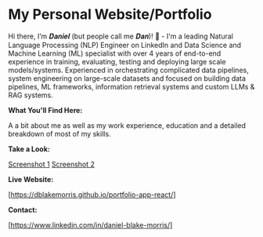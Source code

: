 # My Personal Website/Portfolio

Hi there, I’m 𝑫𝒂𝒏𝒊𝒆𝒍 (but people call me 𝑫𝒂𝒏)! 👋 -  I'm a leading Natural Language Processing (NLP) Engineer on LinkedIn and Data Science and Machine Learning (ML) specialist with over 4 years of end-to-end experience in training, evaluating, testing and deploying large scale models/systems. Experienced in orchestrating complicated data pipelines, system engineering on large-scale datasets and focused on building data pipelines, ML frameworks, information retrieval systems and custom LLMs & RAG systems.

**What You'll Find Here:**

A a bit about me as well as my work experience, education and a detailed breakdown of most of my skills.

**Take a Look:**

[Screenshot 1]([https://github.com/DBlakeMorris/portfolio-app-react/blob/main/screenshot-1.png])
[Screenshot 2]([https://github.com/DBlakeMorris/portfolio-app-react/blob/main/screenshot-2.png])

**Live Website:**

[https://dblakemorris.github.io/portfolio-app-react/]

**Contact:**

[https://www.linkedin.com/in/daniel-blake-morris/]



